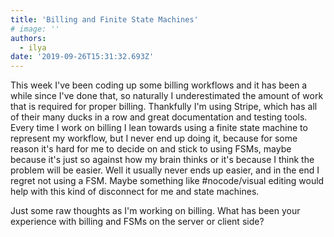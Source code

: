 ```yaml
---
title: 'Billing and Finite State Machines'
# image: ''
authors:
  - ilya
date: '2019-09-26T15:31:32.693Z'
---
```

This week I've been coding up some billing workflows and it has been a while since I've done that, so naturally I underestimated the amount of work that is required for proper billing. Thankfully I'm using Stripe, which has all of their many ducks in a row and great documentation and testing tools. Every time I work on billing I lean towards using a finite state machine to represent my workflow, but I never end up doing it, because for some reason it's hard for me to decide on and stick to using FSMs, maybe because it's just so against how my brain thinks or it's because I think the problem will be easier. Well it usually never ends up easier, and in the end I regret not using a FSM. Maybe something like #nocode/visual editing would help with this kind of disconnect for me and state machines.

Just some raw thoughts as I'm working on billing. What has been your experience with billing and FSMs on the server or client side?
